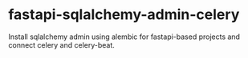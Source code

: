 # fastapi-sqlalchemy-admin-celery
Install sqlalchemy admin using alembic for fastapi-based projects and connect celery and celery-beat.
